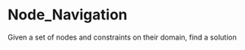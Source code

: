 Node_Navigation
===============

Given a set of nodes and constraints on their domain, find a solution
